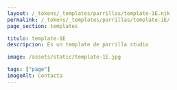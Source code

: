 ```yaml
---
layout: /_tokens/_templates/parrillas/template-1E.njk
permalink: /_tokens/_templates/parrillas/template-1E/
page_section: templates

titulo: template-1E
descripcion: Es un template de parrilla studio

image: /assets/static/template-1E.jpg

tags: ["page"]
imageAlt: Contacta
---
```

